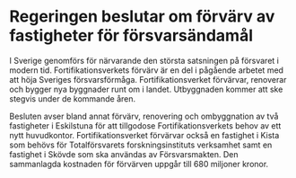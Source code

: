 # Regeringen beslutar om förvärv av fastigheter för försvarsändamål

I Sverige genomförs för närvarande den största satsningen på försvaret i modern tid. Fortifikationsverkets förvärv är en del i pågående arbetet med att höja Sveriges försvarsförmåga. Fortifikationsverket förvärvar, renoverar och bygger nya byggnader runt om i landet. Utbyggnaden kommer att ske stegvis under de kommande åren.

Besluten avser bland annat förvärv, renovering och ombyggnation av två fastigheter i Eskilstuna för att tillgodose Fortifikationsverkets behov av ett nytt huvudkontor. Fortifikationsverket förvärvar också en fastighet i Kista som behövs för Totalförsvarets forskningsinstituts verksamhet samt en fastighet i Skövde som ska användas av Försvarsmakten. Den sammanlagda kostnaden för förvärven uppgår till 680 miljoner kronor.
